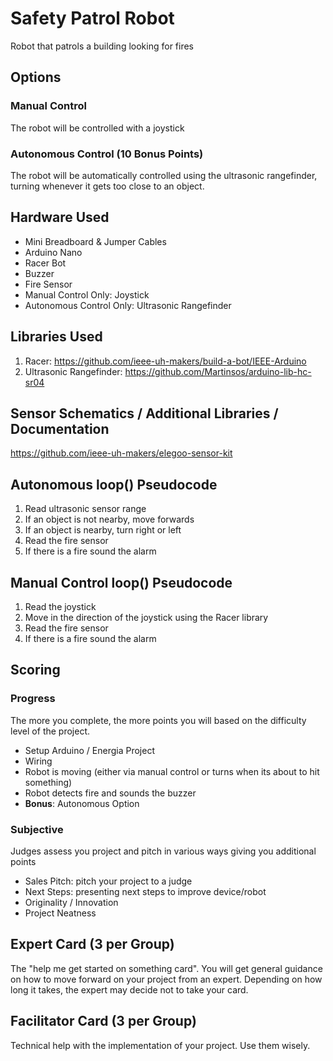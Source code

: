 # Safety Patrol Robot
Robot that patrols a building looking for fires

## Options
### Manual Control
The robot will be controlled with a joystick

### Autonomous Control (10 Bonus Points)
The robot will be automatically controlled using the ultrasonic rangefinder, turning whenever it gets too close to an object.

## Hardware Used
- Mini Breadboard & Jumper Cables
- Arduino Nano
- Racer Bot
- Buzzer
- Fire Sensor
- Manual Control Only: Joystick
- Autonomous Control Only: Ultrasonic Rangefinder

## Libraries Used
1. Racer: https://github.com/ieee-uh-makers/build-a-bot/IEEE-Arduino
2. Ultrasonic Rangefinder: https://github.com/Martinsos/arduino-lib-hc-sr04

## Sensor Schematics / Additional Libraries / Documentation
https://github.com/ieee-uh-makers/elegoo-sensor-kit

## Autonomous loop() Pseudocode
1. Read ultrasonic sensor range
2. If an object is not nearby, move forwards
3. If an object is nearby, turn right or left
4. Read the fire sensor
5. If there is a fire sound the alarm

## Manual Control loop() Pseudocode
1. Read the joystick
2. Move in the direction of the joystick using the Racer library
3. Read the fire sensor
4. If there is a fire sound the alarm

## Scoring

### Progress
The more you complete, the more points you will based on the difficulty level of the project.
- Setup Arduino / Energia Project
- Wiring
- Robot is moving (either via manual control or turns when its about to hit something)
- Robot detects fire and sounds the buzzer
- **Bonus**: Autonomous Option

### Subjective
Judges assess you project and pitch in various ways giving you additional points
- Sales Pitch: pitch your project to a judge
- Next Steps: presenting next steps to improve device/robot
- Originality / Innovation
- Project Neatness

## Expert Card (3 per Group)
The "help me get started on something card". You will get general guidance on how to move forward on your project from an expert. Depending on how long it takes, the expert may decide not to take your card.

## Facilitator Card (3 per Group)
Technical help with the implementation of your project. Use them wisely.
